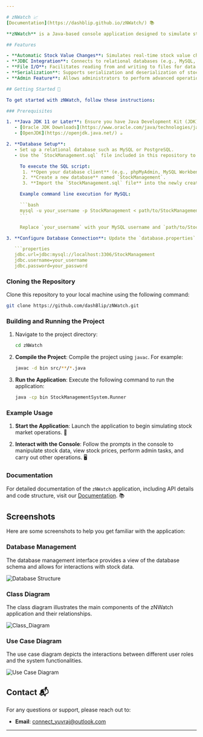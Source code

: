 ```yaml
---

# zNWatch 📈
[Documentation](https://dashblip.github.io/zNWatch/) 📚

**zNWatch** is a Java-based console application designed to simulate stock market operations. This application provides a range of features for managing and manipulating dummy stock data, including real-time stock value changes, JDBC integration for database operations, file input/output for data persistence, serialization to preserve application state between sessions, and a new admin feature for enhanced control.

## Features

- **Automatic Stock Value Changes**: Simulates real-time stock value changes to mimic market behavior. 📉📈
- **JDBC Integration**: Connects to relational databases (e.g., MySQL, PostgreSQL) to manage and retrieve stock data. 💾
- **File I/O**: Facilitates reading from and writing to files for data persistence. 📂
- **Serialization**: Supports serialization and deserialization of stock data to maintain state between different runs of the application. 🔄
- **Admin Feature**: Allows administrators to perform advanced operations, such as managing user roles and accessing detailed logs. 👨‍💼

## Getting Started 🚀

To get started with zNWatch, follow these instructions:

### Prerequisites

1. **Java JDK 11 or Later**: Ensure you have Java Development Kit (JDK) version 11 or later installed on your machine. You can download it from:
   - [Oracle JDK Downloads](https://www.oracle.com/java/technologies/javase-downloads.html) ☕
   - [OpenJDK](https://openjdk.java.net/) ☕

2. **Database Setup**:
   - Set up a relational database such as MySQL or PostgreSQL.
   - Use the `StockManagement.sql` file included in this repository to create and configure your database schema. This SQL script sets up the necessary tables and triggers for `zNWatch`.

     To execute the SQL script:
      1. **Open your database client** (e.g., phpMyAdmin, MySQL Workbench).
      2. **Create a new database** named `StockManagement`.
      3. **Import the `StockManagement.sql` file** into the newly created database. This can usually be done through the client’s import feature. 🗂️

     Example command line execution for MySQL:

     ```bash
     mysql -u your_username -p StockManagement < path/to/StockManagement.sql
     ```

     Replace `your_username` with your MySQL username and `path/to/StockManagement.sql` with the path to your SQL file. 📑

3. **Configure Database Connection**: Update the `database.properties` file with your database connection details:

   ```properties
   jdbc.url=jdbc:mysql://localhost:3306/StockManagement
   jdbc.username=your_username
   jdbc.password=your_password
   ```

### Cloning the Repository

Clone this repository to your local machine using the following command:

```bash
git clone https://github.com/dashBlip/zNWatch.git
```

### Building and Running the Project

1. Navigate to the project directory:

   ```bash
   cd zNWatch
   ```

2. **Compile the Project**: Compile the project using `javac`. For example:

   ```bash
   javac -d bin src/**/*.java
   ```

3. **Run the Application**: Execute the following command to run the application:

   ```bash
   java -cp bin StockManagementSystem.Runner
   ```

### Example Usage

1. **Start the Application**: Launch the application to begin simulating stock market operations. 🚀

2. **Interact with the Console**: Follow the prompts in the console to manipulate stock data, view stock prices, perform admin tasks, and carry out other operations. 🖥️

### Documentation

For detailed documentation of the `zNWatch` application, including API details and code structure, visit our [Documentation](https://dashblip.github.io/zNWatch/). 📚

## Screenshots

Here are some screenshots to help you get familiar with the application:

### Database Management

The database management interface provides a view of the database schema and allows for interactions with stock data.

![Database Structure](https://github.com/user-attachments/assets/0f184f50-c299-4443-adce-624bc2c13a94)

### Class Diagram

The class diagram illustrates the main components of the zNWatch application and their relationships.

![Class_Diagram](https://github.com/user-attachments/assets/f6815c50-0071-4f26-b27d-6690f54a2682)

### Use Case Diagram

The use case diagram depicts the interactions between different user roles and the system functionalities.

![Use Case Diagram](https://github.com/user-attachments/assets/d1184adb-dd51-4839-a946-7c19bde99022)

## Contact 📬

For any questions or support, please reach out to:

- **Email**: connect_yuvraj@outlook.com

---
```

